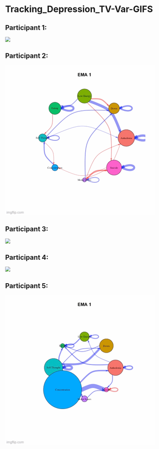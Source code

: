 # Tracking_Depression_TV-Var-GIFS

## Participant 1: 


![](https://github.com/mnemesure/Tracking_Depression_TV-Var-GIFS/blob/master/P1FINAL.gif)


## Participant 2: 
![](https://github.com/mnemesure/Tracking_Depression_TV-Var-GIFS/blob/master/P2FINAL.gif)


## Participant 3: 
![](https://github.com/mnemesure/Tracking_Depression_TV-Var-GIFS/blob/master/P3FINAL.gif)


## Participant 4: 
![](https://github.com/mnemesure/Tracking_Depression_TV-Var-GIFS/blob/master/P4FINAL.gif)


## Participant 5: 
![](https://github.com/mnemesure/Tracking_Depression_TV-Var-GIFS/blob/master/P5FINAL.gif)
